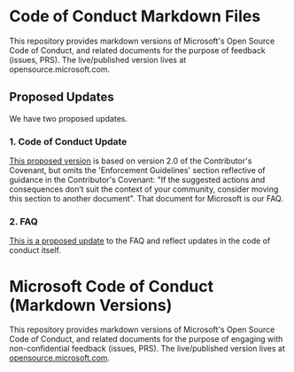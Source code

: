 # Code of Conduct Markdown Files

This repository provides markdown versions of Microsoft's Open Source Code of Conduct, and related documents for the purpose of feedback (issues, PRS).  The live/published 
version lives
at opensource.microsoft.com.   

## Proposed Updates
We have two proposed updates.

### 1. Code of Conduct Update

[This proposed version](proposed_code_of_conduct.md) is based on version 2.0 of the Contributor's Covenant, but omits the 'Enforcement Guidelines'
section reflective of guidance in the Contributor's Covenant: "If the suggested actions and consequences don’t suit the context of your community, consider moving this section 
to another document". That document for Microsoft is our FAQ.

### 2. FAQ
[This is a proposed update](proposed_faq.md) to the FAQ and reflect updates in the code of conduct itself.


# Microsoft Code of Conduct (Markdown Versions)

This repository provides markdown versions of Microsoft's Open Source Code of Conduct, and related documents for the purpose of engaging with non-confidential feedback (issues, PRS).  The live/published 
version lives at [opensource.microsoft.com](https://opensource.microsoft.com/codeofconduct/).  

